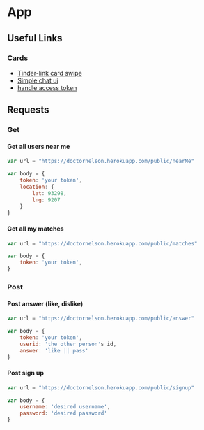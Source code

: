 # App

## Useful Links

### Cards


- [Tinder-link card swipe](https://codepen.io/suez/pen/MaeVBy)
- [Simple chat ui](https://codepen.io/sajadhsm/pen/odaBdd)
- [handle access token](https://stormpath.com/blog/where-to-store-your-jwts-cookies-vs-html5-web-storage)

## Requests

### Get

#### Get all users near me

```js
var url = "https://doctornelson.herokuapp.com/public/nearMe"

var body = {
    token: 'your token',
    location: {
        lat: 93298,
        lng: 9207
    }
}
```

#### Get all my matches

```js
var url = "https://doctornelson.herokuapp.com/public/matches"

var body = {
    token: 'your token',
}
```

### Post

#### Post answer (like, dislike)

```js
var url = "https://doctornelson.herokuapp.com/public/answer"

var body = {
    token: 'your token',
    userid: 'the other person's id,
    answer: 'like || pass'
}
```

#### Post sign up

```js
var url = "https://doctornelson.herokuapp.com/public/signup"

var body = {
    username: 'desired username', 
    password: 'desired password'
}
```
